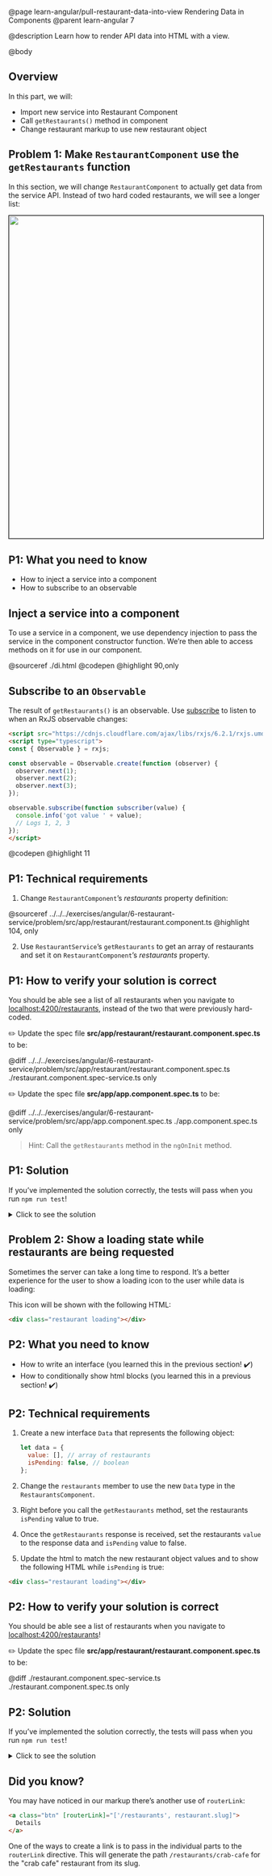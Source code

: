 @page learn-angular/pull-restaurant-data-into-view Rendering Data in Components
@parent learn-angular 7

@description Learn how to render API data into HTML with a view.

@body

## Overview

In this part, we will:

- Import new service into Restaurant Component
- Call `getRestaurants()` method in component
- Change restaurant markup to use new restaurant object

## Problem 1: Make `RestaurantComponent` use the `getRestaurants` function

In this section, we will change `RestaurantComponent` to actually get
data from the service API. Instead of two hard coded restaurants, we will
see a longer list:

<img src="../static/img/angular/7-data-into-view/1-after.png"
  style="border: solid 1px black;" width="640"/>

## P1: What you need to know

- How to inject a service into a component
- How to subscribe to an observable

## Inject a service into a component

To use a service in a component, we use dependency injection to pass the service in the component constructor function. We’re then able to access methods on it for use in our component.

@sourceref ./di.html
@codepen
@highlight 90,only

## Subscribe to an `Observable`

The result of `getRestaurants()` is an observable. Use [subscribe](https://rxjs.dev/guide/subscription) to listen to when
an RxJS observable changes:

```html
<script src="https://cdnjs.cloudflare.com/ajax/libs/rxjs/6.2.1/rxjs.umd.js"></script>
<script type="typescript">
const { Observable } = rxjs;

const observable = Observable.create(function (observer) {
  observer.next(1);
  observer.next(2);
  observer.next(3);
});

observable.subscribe(function subscriber(value) {
  console.info('got value ' + value);
  // Logs 1, 2, 3
});
</script>
```

@codepen
@highlight 11

## P1: Technical requirements

1. Change `RestaurantComponent`’s _restaurants_ property definition:

@sourceref ../../../exercises/angular/6-restaurant-service/problem/src/app/restaurant/restaurant.component.ts
@highlight 104, only

2. Use `RestaurantService`’s `getRestaurants` to get an array of restaurants and
   set it on `RestaurantComponent`’s _restaurants_ property.

## P1: How to verify your solution is correct

You should be able see a list of all restaurants when you navigate to <a href="http://localhost:4200/restaurants">localhost:4200/restaurants</a>, instead of the two that were previously hard-coded.

✏️ Update the spec file **src/app/restaurant/restaurant.component.spec.ts** to be:

@diff ../../../exercises/angular/6-restaurant-service/problem/src/app/restaurant/restaurant.component.spec.ts ./restaurant.component.spec-service.ts only

✏️ Update the spec file **src/app/app.component.spec.ts** to be:

@diff ../../../exercises/angular/6-restaurant-service/problem/src/app/app.component.spec.ts ./app.component.spec.ts only

> Hint: Call the `getRestaurants` method in the `ngOnInit` method.

## P1: Solution

If you’ve implemented the solution correctly, the tests will pass when you run `npm run test`!

<details>
<summary>Click to see the solution</summary>
✏️ Update **src/app/restaurant/restaurant.component.ts** as follows:

@diff ../../../exercises/angular/6-restaurant-service/problem/src/app/restaurant/restaurant.component.ts ./restaurant.component-service.ts

</details>

## Problem 2: Show a loading state while restaurants are being requested

Sometimes the server can take a long time to respond. It’s a better experience for the user
to show a loading icon to the user while data is loading:

This icon will be shown with the following HTML:

```html
<div class="restaurant loading"></div>
```

## P2: What you need to know

- How to write an interface (you learned this in the previous section! ✔️)
- How to conditionally show html blocks (you learned this in a previous section! ✔️)

## P2: Technical requirements

1. Create a new interface `Data` that represents the following object:

   ```js
   let data = {
     value: [], // array of restaurants
     isPending: false, // boolean
   };
   ```

2. Change the `restaurants` member to use the new `Data` type in the `RestaurantsComponent`.
3. Right before you call the `getRestaurants` method, set the restaurants `isPending` value to true.
4. Once the `getRestaurants` response is received, set the restaurants `value` to the response data and `isPending` value to false.
5. Update the html to match the new restaurant object values and to show the following HTML while `isPending` is true:

```html
<div class="restaurant loading"></div>
```

## P2: How to verify your solution is correct

You should be able see a list of restaurants when you navigate to <a href="http://localhost:4200/restaurants">localhost:4200/restaurants</a>!

✏️ Update the spec file **src/app/restaurant/restaurant.component.spec.ts** to be:

@diff ./restaurant.component.spec-service.ts ./restaurant.component.spec.ts only

## P2: Solution

If you’ve implemented the solution correctly, the tests will pass when you run `npm run test`!

<details>
<summary>Click to see the solution</summary>
✏️ Update **src/app/restaurant/restaurant.component.ts** to:

@diff ./restaurant.component-service.ts ./restaurant.component.ts

✏️ Update **src/app/restaurant/restaurant.component.html** to:

@diff ../../../exercises/angular/6-restaurant-service/problem/src/app/restaurant/restaurant.component.html ./restaurant.component.html only

</details>

## Did you know?

You may have noticed in our markup there’s another use of `routerLink`:

```html
<a class="btn" [routerLink]="['/restaurants', restaurant.slug]">
  Details
</a>
```

One of the ways to create a link is to pass in the individual parts to the `routerLink` directive. This will generate the path `/restaurants/crab-cafe` for the "crab cafe" restaurant from its slug.
